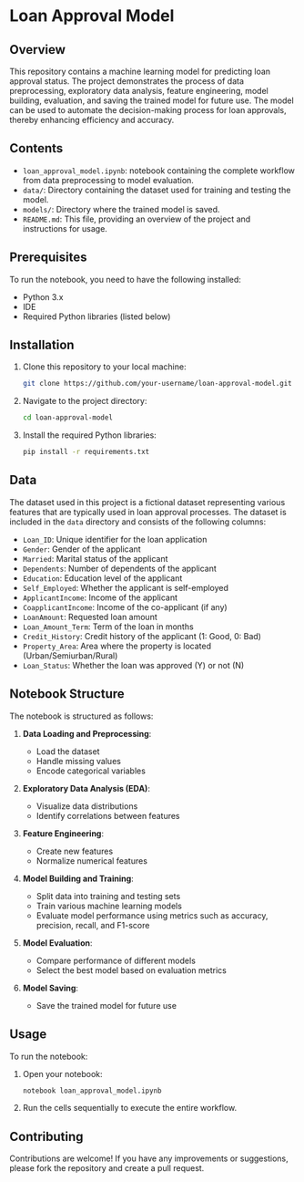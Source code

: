 # Loan Approval Model

## Overview

This repository contains a machine learning model for predicting loan approval status. The project demonstrates the process of data preprocessing, exploratory data analysis, feature engineering, model building, evaluation, and saving the trained model for future use. The model can be used to automate the decision-making process for loan approvals, thereby enhancing efficiency and accuracy.

## Contents

- `loan_approval_model.ipynb`: notebook containing the complete workflow from data preprocessing to model evaluation.
- `data/`: Directory containing the dataset used for training and testing the model.
- `models/`: Directory where the trained model is saved.
- `README.md`: This file, providing an overview of the project and instructions for usage.

## Prerequisites

To run the notebook, you need to have the following installed:

- Python 3.x
- IDE
- Required Python libraries (listed below)

## Installation

1. Clone this repository to your local machine:
    ```bash
    git clone https://github.com/your-username/loan-approval-model.git
    ```
2. Navigate to the project directory:
    ```bash
    cd loan-approval-model
    ```
3. Install the required Python libraries:
    ```bash
    pip install -r requirements.txt
    ```

## Data

The dataset used in this project is a fictional dataset representing various features that are typically used in loan approval processes. The dataset is included in the `data` directory and consists of the following columns:

- `Loan_ID`: Unique identifier for the loan application
- `Gender`: Gender of the applicant
- `Married`: Marital status of the applicant
- `Dependents`: Number of dependents of the applicant
- `Education`: Education level of the applicant
- `Self_Employed`: Whether the applicant is self-employed
- `ApplicantIncome`: Income of the applicant
- `CoapplicantIncome`: Income of the co-applicant (if any)
- `LoanAmount`: Requested loan amount
- `Loan_Amount_Term`: Term of the loan in months
- `Credit_History`: Credit history of the applicant (1: Good, 0: Bad)
- `Property_Area`: Area where the property is located (Urban/Semiurban/Rural)
- `Loan_Status`: Whether the loan was approved (Y) or not (N)

## Notebook Structure

The notebook is structured as follows:

1. **Data Loading and Preprocessing**:
   - Load the dataset
   - Handle missing values
   - Encode categorical variables

2. **Exploratory Data Analysis (EDA)**:
   - Visualize data distributions
   - Identify correlations between features

3. **Feature Engineering**:
   - Create new features
   - Normalize numerical features

4. **Model Building and Training**:
   - Split data into training and testing sets
   - Train various machine learning models
   - Evaluate model performance using metrics such as accuracy, precision, recall, and F1-score

5. **Model Evaluation**:
   - Compare performance of different models
   - Select the best model based on evaluation metrics

6. **Model Saving**:
   - Save the trained model for future use

## Usage

To run the notebook:

1. Open your notebook:
    ```bash
    notebook loan_approval_model.ipynb
    ```
2. Run the cells sequentially to execute the entire workflow.

## Contributing

Contributions are welcome! If you have any improvements or suggestions, please fork the repository and create a pull request.

